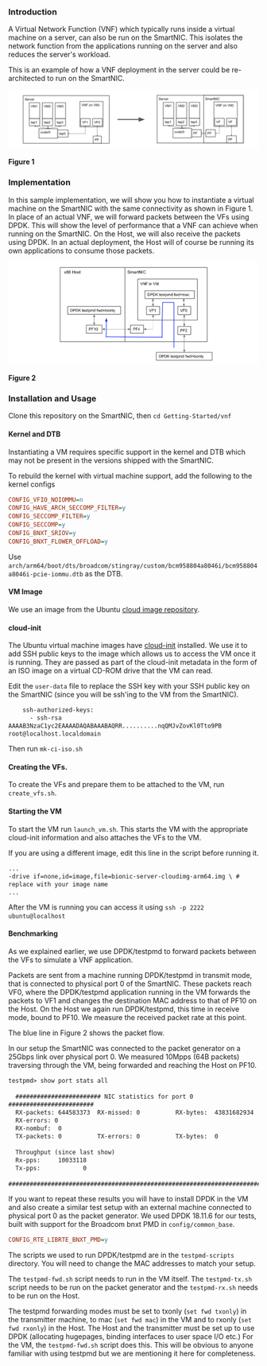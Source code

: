 ### Introduction

A Virtual Network Function (VNF) which typically runs inside a virtual machine on a server, can also be run on the SmartNIC. This isolates the network function from the applications running on the server and also reduces the server's workload. 

This is an example of how a VNF deployment in the server could be re-architected to run on the SmartNIC.

![](vnf-concept.png)

**Figure 1**  

### Implementation
In this sample implementation, we will show you how to instantiate a virtual machine on the SmartNIC with the same connectivity as shown in Figure 1. In place of an actual VNF, we will forward packets between the VFs using DPDK. This will show the level of performance that a VNF can achieve when running on the SmartNIC. On the Host, we will also receive the packets using DPDK. In an actual deployment, the Host will  of course be running its own applications to consume those packets.

![](implementation.png)

**Figure 2**  

### Installation and Usage
Clone this repository on the SmartNIC, then `cd Getting-Started/vnf`

#### Kernel and DTB
Instantiating a VM requires specific support in the kernel and DTB which may not be present in the versions shipped with the SmartNIC. 

To rebuild the kernel with virtual machine support, add the following to the kernel configs
``` INI
CONFIG_VFIO_NOIOMMU=n
CONFIG_HAVE_ARCH_SECCOMP_FILTER=y
CONFIG_SECCOMP_FILTER=y
CONFIG_SECCOMP=y
CONFIG_BNXT_SRIOV=y
CONFIG_BNXT_FLOWER_OFFLOAD=y
```

Use `arch/arm64/boot/dts/broadcom/stingray/custom/bcm958804a8046i/bcm958804a8046i-pcie-iommu.dtb` as the DTB.

#### VM Image
We use an image from the Ubuntu [cloud image repository](https://cloud-images.ubuntu.com/bionic/). 

#### cloud-init
The Ubuntu virtual machine images have [cloud-init](https://cloudinit.readthedocs.io/en/latest/#) installed. We use it to add SSH public keys to the image which allows us to access the VM once it is running. They are passed as part of the cloud-init metadata in the form of an ISO image on a virtual CD-ROM drive that the VM can read. 

Edit the `user-data` file to replace the SSH key with your SSH public key on the SmartNIC (since you will be ssh'ing to the VM from the SmartNIC). 
```
    ssh-authorized-keys:
      - ssh-rsa AAAAB3NzaC1yc2EAAAADAQABAAABAQRR..........nqQMJvZovKl0Tto9PB root@localhost.localdomain
```

Then run `mk-ci-iso.sh`

#### Creating the VFs.
To create the VFs and prepare them to be attached to the VM, run `create_vfs.sh`.

#### Starting the VM
To start the VM run `launch_vm.sh`. This starts the VM with the appropriate cloud-init information and also attaches the VFs to the VM.

If you are using a different image, edit this line in the script before running it.
```
...
-drive if=none,id=image,file=bionic-server-cloudimg-arm64.img \ # replace with your image name
...
```

After the VM is running you can access it using `ssh -p 2222 ubuntu@localhost`

#### Benchmarking
As we explained earlier, we use DPDK/testpmd to forward packets between the VFs to simulate a VNF application. 

Packets are sent from a machine running DPDK/testpmd in transmit mode, that is connected to physical port 0 of the SmartNIC. These packets reach VF0, where the DPDK/testpmd application running in the VM forwards the packets to VF1 and changes the destination MAC address to that of PF10 on the Host. On the Host we again run DPDK/testpmd, this time in receive mode, bound to PF10. We measure the received packet rate at this point.

The blue line in Figure 2 shows the packet flow.

In our setup the SmartNIC was connected to the packet generator on a 25Gbps link over physical port 0. We measured 10Mpps (64B packets) traversing through the VM, being forwarded and reaching the Host on PF10.

```
testpmd> show port stats all

  ######################## NIC statistics for port 0  ########################
  RX-packets: 644583373  RX-missed: 0          RX-bytes:  43831682934         
  RX-errors: 0                                                                
  RX-nombuf:  0                                                               
  TX-packets: 0          TX-errors: 0          TX-bytes:  0                   

  Throughput (since last show)
  Rx-pps:     10033118        
  Tx-pps:            0        
  ############################################################################
```

If you want to repeat these results you will have to install DPDK in the VM and also create a similar test setup with an external machine connected to physical port 0 as the packet generator. We used DPDK 18.11.6 for our tests, built with support for the Broadcom bnxt PMD in `config/common_base`.
``` INI
CONFIG_RTE_LIBRTE_BNXT_PMD=y
```

The scripts we used to run DPDK/testpmd are in the `testpmd-scripts` directory. You will need to change the MAC addresses to match your setup. 

The `testpmd-fwd.sh` script needs to run in the VM itself. The `testpmd-tx.sh` script needs to be run on the packet generator and the `testpmd-rx.sh` needs to be run on the Host. 

The testpmd forwarding modes must be set to txonly (`set fwd txonly`) in the transmitter machine, to mac (`set fwd mac`) in the VM and to rxonly (`set fwd rxonly`) in the Host. The Host and the transmitter must be set up to use DPDK (allocating hugepages, binding interfaces to user space I/O etc.) For the VM, the `testpmd-fwd.sh` script does this. This will be obvious to anyone familiar with using testpmd but we are mentioning it here for completeness. 
